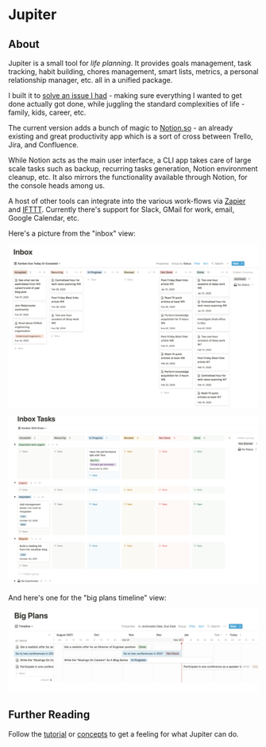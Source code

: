 # Jupiter

## About

Jupiter is a small tool for _life planning_. It provides goals management, task tracking,
habit building, chores management, smart lists, metrics, a personal relationship manager, etc.
all in a unified package.

I built it to [solve an issue I had](http://www.paulgraham.com/organic.html) - making sure everything
I wanted to get done actually got done, while juggling the standard complexities of life - family, kids, career, etc.

The current version adds a bunch of magic to [Notion.so](https://notion.so) - an
already existing and great productivity app which is a sort of cross between Trello,
Jira, and Confluence.

While Notion acts as the main user interface, a CLI app takes care of large scale tasks such
as backup, recurring tasks generation, Notion environment cleanup, etc. It also mirrors the
functionality available through Notion, for the console heads among us.

A host of other tools can integrate into the various work-flows via [Zapier](https://zapier.com)
and [IFTTT](https://ifttt.com). Currently there's support for Slack, GMail for work, email,
Google Calendar, etc.

Here's a picture from the "inbox" view:

![Inbox image](assets/concepts-inbox.png)

![Inbox Image With Eisen](assets/concepts-inbox-tasks-with-eisen.png)

And here's one for the "big plans timeline" view:

![Big Plans Timeline](assets/concepts-big-plans-timeline.png)

## Further Reading

Follow the [tutorial](tutorial.md) or [concepts](concepts/overview.md) to get a feeling for what Jupiter can do.
